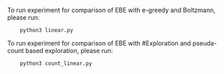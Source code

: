 To run experiment for comparison of EBE with e-greedy and Boltzmann, please run:

```
	python3 linear.py
```

To run experiment for comparison of EBE with #Exploration and pseuda-count based exploration, please run:

```
	python3 count_linear.py
```
